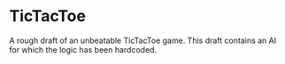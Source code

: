 # TicTacToe
A rough draft of an unbeatable TicTacToe game. This draft contains an AI for which the logic has been hardcoded.
